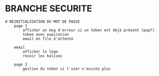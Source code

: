 # BRANCHE SECURITE

    # REINITIALISATION DU MOT DE PASSE
        page 1
            afficher un msg d'erreur si un token est déjà présent (pop?)
            token avec expiration
            email en file d'attente

        email
            afficher le logo
            revoir les balises

        page 2
            gestion du token si l'user n'existe plus
